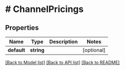 # # ChannelPricings

## Properties

Name | Type | Description | Notes
------------ | ------------- | ------------- | -------------
**default** | **string** |  | [optional] 

[[Back to Model list]](../../README.md#documentation-for-models) [[Back to API list]](../../README.md#documentation-for-api-endpoints) [[Back to README]](../../README.md)


